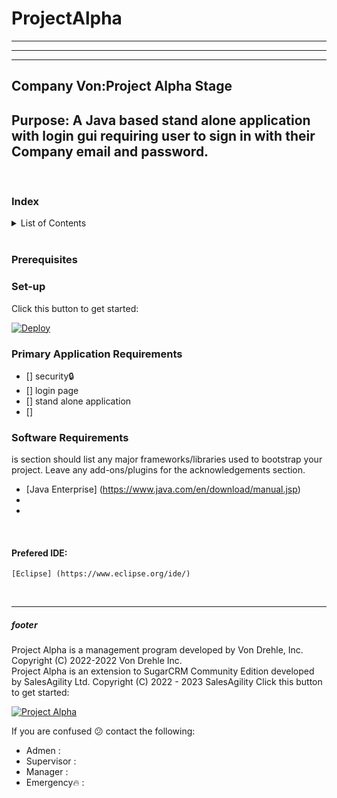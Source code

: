 # **ProjectAlpha**
---
---
---
## Company Von:Project Alpha Stage
Purpose:
A Java based stand alone application with login gui requiring user to sign in with their Company email and password.
---
<br>


<a name="index">

### Index
<details>
<summary>List of Contents</summary>
<ul>
    <li>[index](#index)</li>
    <li>[primary application requirements](#anchor-links)</li>
    <li>[software requirements](#anchor-links)</li>
    <li>[preferred IED](#anchor-links)</li>
    <li>[anchor link](#anchor-links)</li>
</ul>
</details>

<br>

### Prerequisites 
### Set-up
Click this button to get started:

[![Deploy](https://www.herokucdn.com/deploy/button.svg)](https://heroku.com/deploy)


### Primary Application Requirements

- [] security:lock:
- [] login page
- [] stand alone application
- [] 


### Software Requirements 

is section should list any major frameworks/libraries used to bootstrap your project. Leave any add-ons/plugins for the acknowledgements section. 

* [Java Enterprise] (https://www.java.com/en/download/manual.jsp)
* 
* 

<br>

#### Prefered IDE:
    [Eclipse] (https://www.eclipse.org/ide/)

<br>

---

##### footer
Project Alpha is a management program developed by
 Von Drehle, Inc. Copyright (C) 2022-2022 Von Drehle Inc.
 <br>
 Project Alpha is an extension to SugarCRM Community Edition developed by SalesAgility Ltd.
 Copyright (C) 2022 - 2023 SalesAgility Click this button to get started:

[![Project Alpha](https://www.herokucdn.com/deploy/button.svg)](https://heroku.com/deploy)

If you are confused :confused: contact the following:
- Admen : 
- Supervisor : 
- Manager : 
- Emergency:fire: : 

